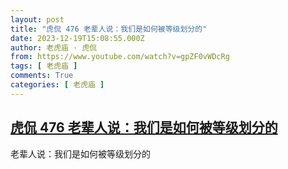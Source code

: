 ```yaml
---
layout: post
title: "虎侃 476 老辈人说：我们是如何被等级划分的"
date: 2023-12-19T15:08:55.000Z
author: 老虎庙 · 虎侃
from: https://www.youtube.com/watch?v=gpZF0vWDcRg
tags: [ 老虎庙 ]
comments: True
categories: [ 老虎庙 ]
---
```

<!--1702998535000-->
[虎侃 476 老辈人说：我们是如何被等级划分的](https://www.youtube.com/watch?v=gpZF0vWDcRg)
------

<div>
老辈人说：我们是如何被等级划分的
</div>
